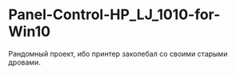 # Panel-Control-HP_LJ_1010-for-Win10
Рандомный проект, ибо принтер заколебал со своими старыми дровами.
